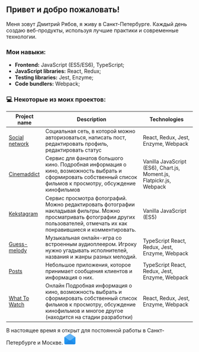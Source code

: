 ## Привет и добро пожаловать!

Меня зовут Дмитрий Рябов, я живу в Санкт-Петербурге. Каждый день создаю веб-продукты, используя лучшие практики и современные технологии.

### Мои навыки:

- **Frontend:** JavaScript (ES5/ES6), TypeScript;
- **JavaScript libraries:** React, Redux;
- **Testing libraries:** Jest, Enzyme;
- **Code bundlers:** Webpack;

### 💻 Некоторые из моих проектов:


| Project name        | Description          | Technologies  |
| ------------- | ------------- | ----- |
| [Social network](https://github.com/dmitryabov/social) | Социальная сеть, в которой можно авторизоваться, написать пост, редактировать профиль, редактировать статус | React, Redux, Jest, Enzyme, Webpack |
| [Cinemaddict](https://github.com/dmitryabov/1110293-cinemaddict-11) | Сервис для фанатов большого кино. Подробная информация о кино, возможность выбрать и сформировать собственный список фильмов к просмотру, обсуждение кинофильмов  | Vanilla JavaScript (ES6), Chart.js, Moment.js, Flatpickr.js, Webpack |
| [Kekstagram](https://github.com/dmitryabov/1110293-kekstagram-19) | Сервис просмотра фотографий. Можно редактировать фотографии накладывая фильтры. Можно просматривать фотографии других пользователей, отмечать их как понравившиеся и комментировать. | Vanilla JavaScript (ES5) |
| [Guess-melody](https://github.com/dmitryabov/1110293-guess-melody-4) | Музыкальная онлайн-игра со встроенным аудиоплеером. Игроку нужно угадывать исполнителей, названия и жанры разных мелодий. |TypeScript React, Redux, Jest, Enzyme, Webpack |
| [Posts](https://github.com/dmitryabov/posts) | Небольшое приложения, которое принимает сообщения клиентов и информация о них. |TypeScript React, Redux, Jest, Enzyme, Webpack |
| [What To Watch](https://github.com/dmitryabov/1110293-what-to-watch-4) | Онлайн Подробная информация о кино, возможность выбрать и сформировать собственный список фильмов к просмотру, обсуждение кинофильмов и многое другое (находится на стадии разработки) | React, Redux, Jest, Enzyme, Webpack |


В настоящее время я открыт для постоянной работы в Санкт-Петербурге и Москве. <a href="mailto:tdmitryabov2017@yandex.ru
"><img height="30" src="https://raw.githubusercontent.com/dmitryabov/dmitryabov/master/003-email.svg"></a>&nbsp;&nbsp;


